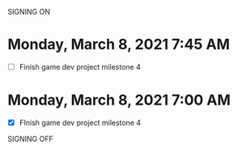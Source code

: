 SIGNING ON
# Monday, March 8, 2021 7:45 AM
- [ ] Finish game dev project milestone 4


# Monday, March 8, 2021 7:00 AM
- [x] FInish game dev project milestone 4

SIGNING OFF